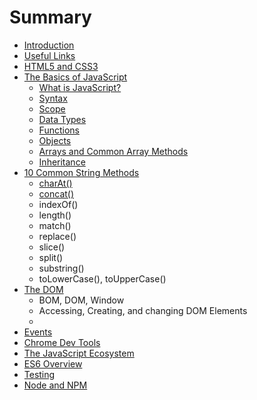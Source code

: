 # Summary

* [Introduction](README.md)
* [Useful Links](useful-links.md)
* [HTML5 and CSS3](html-css.md)
* [The Basics of JavaScript](the-basics.md)
    * [What is JavaScript?](what-is-javascript.md)
    * [Syntax](syntax.md)
    * [Scope](scope.md)
    * [Data Types](data-types.md)
    * [Functions](functions.md)
    * [Objects](objects.md)
    * [Arrays and Common Array Methods](arrays.md)
    * [Inheritance](inheritance.md)
* [10 Common String Methods](string-methods.md)
    * [charAt\(\)](charat.md)
    * [concat\(\)](concat.md)
    * indexOf\(\)
    * length\(\)
    * match\(\)
    * replace\(\)
    * slice\(\)
    * split\(\)
    * substring\(\)
    * toLowerCase\(\), toUpperCase\(\)
* [The DOM](dom.md)
    * BOM, DOM, Window
    * Accessing, Creating, and changing DOM Elements
    * 
* [Events](events.md)
* [Chrome Dev Tools](devtools.md)
* [The JavaScript Ecosystem](ecosystem.md)
* [ES6 Overview](es6.md)
* [Testing](testing.md)
* [Node and NPM](node.md)

